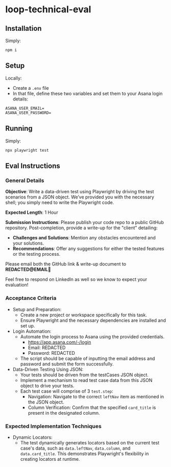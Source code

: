 # loop-technical-eval

## Installation

Simply:

```
npm i
```

## Setup

Locally:

- Create a `.env` file
- In that file, define these two variables and set them to your Asana login details:

```
ASANA_USER_EMAIL=
ASANA_USER_PASSWORD=
```

## Running

Simply:

```
npx playwright test
```

## Eval Instructions

### General Details

**Objective**: Write a data-driven test using Playwright by driving the test scenarios from a JSON object. We’ve provided you with the necessary shell; you simply need to write the Playwright code.

**Expected Length**: 1 Hour

**Submission Instructions**:
Please publish your code repo to a public GitHub repository. Post-completion, provide a write-up for the "client" detailing:

- **Challenges and Solutions**: Mention any obstacles encountered and your solutions.
- **Recommendations**: Offer any suggestions for either the tested features or the testing process.

Please email both the GitHub link & write-up document to **REDACTED@EMAIL**🙂

Feel free to respond on LinkedIn as well so we know to expect your evaluation!

### Acceptance Criteria

- Setup and Preparation:
  - Create a new project or workspace specifically for this task.
  - Ensure Playwright and the necessary dependencies are installed and set up.
- Login Automation:
  - Automate the login process to Asana using the provided credentials.
    - https://app.asana.com/-/login
    - Email: REDACTED
    - Password: REDACTED
  - The script should be capable of inputting the email address and password and submit the form successfully.
- Data-Driven Testing Using JSON:
  - Your tests should be driven from the testCases JSON object.
  - Implement a mechanism to read test case data from this JSON object to drive your tests.
  - Each test case will comprise of 3 `test.step`:
    - Navigation: Navigate to the correct `leftNav` item as mentioned in the JSON object.
    - Column Verification: Confirm that the specified `card_title` is present in the designated column.

### Expected Implementation Techniques

- Dynamic Locators:
  - The test dynamically generates locators based on the current test case's data, such as `data.leftNav`, `data.column`, and `data.card_title`. This demonstrates Playwright's flexibility in creating locators at runtime.
